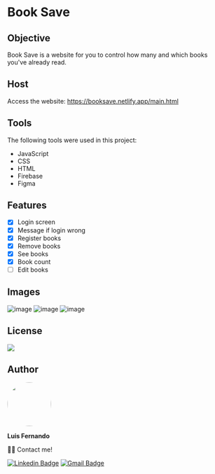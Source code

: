 # Book Save

## Objective

Book Save is a website for you to control how many and which books you've already read.

## Host

Access the website: https://booksave.netlify.app/main.html
 
## Tools

The following tools were used in this project:

- JavaScript
- CSS
- HTML
- Firebase
- Figma

## Features

- [x] Login screen
- [x] Message if login wrong
- [x] Register books
- [x] Remove books
- [x] See books
- [x] Book count
- [ ] Edit books

## Images

![image](https://user-images.githubusercontent.com/67171626/122770851-3f04f800-d27c-11eb-8acc-9eaf67a8da9b.png)
![image](https://user-images.githubusercontent.com/67171626/122770894-4af0ba00-d27c-11eb-8cca-80f62367ed25.png)
![image](https://user-images.githubusercontent.com/67171626/122770932-5348f500-d27c-11eb-88d5-61f104fc4431.png)

## License
<img src="https://img.shields.io/github/license/luisfernandodass/book-save"/>

## Author

 <img style="border-radius: 50%;" src="https://avatars.githubusercontent.com/u/67171626?s=460&u=609fc063322b859752a5675bd4e17657e650a389&v=4" width="100px;" alt=""/>
 
 <b>Luis Fernando</b>
  
👋🏽 Contact me!

[![Linkedin Badge](https://img.shields.io/badge/-Luis-blue?style=flat-square&logo=Linkedin&logoColor=white&link=https://www.linkedin.com/in/luisfernando/)](https://www.linkedin.com/in/luisfernando/) 
[![Gmail Badge](https://img.shields.io/badge/-luisfernandodass@gmail.com-c14438?style=flat-square&logo=Gmail&logoColor=white&link=mailto:luisfernandodass@gmail.com)](mailto:luisfernandodass@gmail.com)
